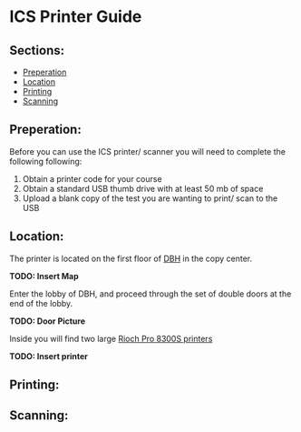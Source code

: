 # ICS Printer Guide

## Sections:
* [Preperation](https://github.com/cora-schallock/ta-guide/blob/main/printer/printer.md#preperation)
* [Location](https://github.com/cora-schallock/ta-guide/blob/main/printer/printer.md#location)
* [Printing](https://github.com/cora-schallock/ta-guide/blob/main/printer/printer.md#printing)
* [Scanning](https://github.com/cora-schallock/ta-guide/blob/main/printer/printer.md#scanning)

## Preperation:
Before you can use the ICS printer/ scanner you will need to complete the following following:
1) Obtain a printer code for your course
2) Obtain a standard USB thumb drive with at least 50 mb of space
3) Upload a blank copy of the test you are wanting to print/ scan to the USB

## Location:
The printer is located on the first floor of [DBH](https://classrooms.uci.edu/classrooms/dbh/) in the copy center.

 **TODO: Insert Map**
 
 Enter the lobby of DBH, and proceed through the set of double doors at the end of the lobby.
 
 **TODO: Door Picture**
 
 Inside you will find two large [Rioch Pro 8300S printers](https://www.ricoh-usa.com/en/products/pl/equipment/commercial-industrial-printing/cutsheet)
 
  **TODO: Insert printer**
  
  ## Printing:
  
  ## Scanning:

